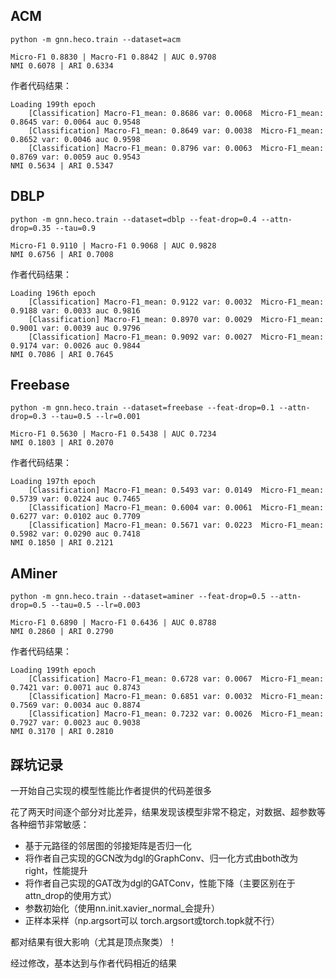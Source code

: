 ## ACM
`python -m gnn.heco.train --dataset=acm`

```
Micro-F1 0.8830 | Macro-F1 0.8842 | AUC 0.9708
NMI 0.6078 | ARI 0.6334
```

作者代码结果：
```
Loading 199th epoch
    [Classification] Macro-F1_mean: 0.8686 var: 0.0068  Micro-F1_mean: 0.8645 var: 0.0064 auc 0.9548
    [Classification] Macro-F1_mean: 0.8649 var: 0.0038  Micro-F1_mean: 0.8652 var: 0.0046 auc 0.9598
    [Classification] Macro-F1_mean: 0.8796 var: 0.0063  Micro-F1_mean: 0.8769 var: 0.0059 auc 0.9543
NMI 0.5634 | ARI 0.5347
```

## DBLP
`python -m gnn.heco.train --dataset=dblp --feat-drop=0.4 --attn-drop=0.35 --tau=0.9`

```
Micro-F1 0.9110 | Macro-F1 0.9068 | AUC 0.9828
NMI 0.6756 | ARI 0.7008
```

作者代码结果：
```
Loading 196th epoch
    [Classification] Macro-F1_mean: 0.9122 var: 0.0032  Micro-F1_mean: 0.9188 var: 0.0033 auc 0.9816
    [Classification] Macro-F1_mean: 0.8970 var: 0.0029  Micro-F1_mean: 0.9001 var: 0.0039 auc 0.9796
    [Classification] Macro-F1_mean: 0.9092 var: 0.0027  Micro-F1_mean: 0.9174 var: 0.0026 auc 0.9844
NMI 0.7086 | ARI 0.7645
```

## Freebase
`python -m gnn.heco.train --dataset=freebase --feat-drop=0.1 --attn-drop=0.3 --tau=0.5 --lr=0.001`

```
Micro-F1 0.5630 | Macro-F1 0.5438 | AUC 0.7234
NMI 0.1803 | ARI 0.2070
```

作者代码结果：
```
Loading 197th epoch
    [Classification] Macro-F1_mean: 0.5493 var: 0.0149  Micro-F1_mean: 0.5739 var: 0.0224 auc 0.7465
    [Classification] Macro-F1_mean: 0.6004 var: 0.0061  Micro-F1_mean: 0.6277 var: 0.0102 auc 0.7709
    [Classification] Macro-F1_mean: 0.5671 var: 0.0223  Micro-F1_mean: 0.5982 var: 0.0290 auc 0.7418
NMI 0.1850 | ARI 0.2121
```

## AMiner
`python -m gnn.heco.train --dataset=aminer --feat-drop=0.5 --attn-drop=0.5 --tau=0.5 --lr=0.003`

```
Micro-F1 0.6890 | Macro-F1 0.6436 | AUC 0.8788
NMI 0.2860 | ARI 0.2790
```

作者代码结果：
```
Loading 199th epoch
    [Classification] Macro-F1_mean: 0.6728 var: 0.0067  Micro-F1_mean: 0.7421 var: 0.0071 auc 0.8743
    [Classification] Macro-F1_mean: 0.6851 var: 0.0032  Micro-F1_mean: 0.7569 var: 0.0034 auc 0.8874
    [Classification] Macro-F1_mean: 0.7232 var: 0.0026  Micro-F1_mean: 0.7927 var: 0.0023 auc 0.9038
NMI 0.3170 | ARI 0.2810
```


## 踩坑记录
一开始自己实现的模型性能比作者提供的代码差很多

花了两天时间逐个部分对比差异，结果发现该模型非常不稳定，对数据、超参数等各种细节非常敏感：

* 基于元路径的邻居图的邻接矩阵是否归一化
* 将作者自己实现的GCN改为dgl的GraphConv、归一化方式由both改为right，性能提升
* 将作者自己实现的GAT改为dgl的GATConv，性能下降（主要区别在于attn_drop的使用方式）
* 参数初始化（使用nn.init.xavier_normal_会提升）
* 正样本采样（np.argsort可以 torch.argsort或torch.topk就不行）

都对结果有很大影响（尤其是顶点聚类）！

经过修改，基本达到与作者代码相近的结果

